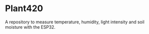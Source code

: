 # Plant420
A repository to measure temperature, humidity, light intensity and soil moisture with the ESP32.
